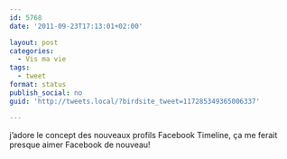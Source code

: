 ```yaml
---
id: 5768
date: '2011-09-23T17:13:01+02:00'

layout: post
categories:
  - Vis ma vie
tags:
  - tweet
format: status
publish_social: no
guid: 'http://tweets.local/?birdsite_tweet=117285349365006337'

---
```


j’adore le concept des nouveaux profils Facebook Timeline, ça me ferait presque aimer Facebook de nouveau!